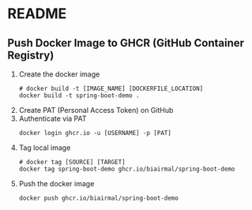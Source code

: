# README

## Push Docker Image to GHCR (GitHub Container Registry)
1. Create the docker image
    ```
   # docker build -t [IMAGE_NAME] [DOCKERFILE_LOCATION]
   docker build -t spring-boot-demo .
    ```
2. Create PAT (Personal Access Token) on GitHub
3. Authenticate via PAT
    ```
    docker login ghcr.io -u [USERNAME] -p [PAT]
    ```    
4. Tag local image
   ```
   # docker tag [SOURCE] [TARGET]
   docker tag spring-boot-demo ghcr.io/biairmal/spring-boot-demo
    ```
5. Push the docker image
   ```
   docker push ghcr.io/biairmal/spring-boot-demo
    ```